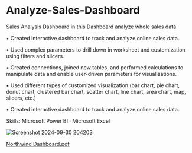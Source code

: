 # Analyze-Sales-Dashboard
Sales Analysis Dashboard in this Dashboard analyze whole sales data

• Created interactive dashboard to track and analyze online sales data.

• Used complex parameters to drill down in worksheet and customization using filters and slicers.

• Created connections, joined new tables, and performed calculations to manipulate data and enable user-driven parameters for visualizations.

• Used different types of customized visualization (bar chart, pie chart, donut chart, clustered bar chart, scatter chart, line chart, area chart, map, slicers, etc.)

• Created interactive dashboard to track and analyze online sales data. 

Skills: Microsoft Power BI · Microsoft Excel

![Screenshot 2024-09-30 204203](https://github.com/user-attachments/assets/aed8a083-186c-4fc1-8ded-750f571055d5)

[Northwind Dashboard.pdf](https://github.com/user-attachments/files/18245793/Northwind.Dashboard.pdf)

